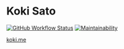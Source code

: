 # Koki Sato

[![GitHub Workflow Status](https://img.shields.io/github/actions/workflow/status/koki-develop/portfolio/release.yml?logo=github)](https://github.com/koki-develop/portfolio/actions/workflows/release.yml)
[![Maintainability](https://img.shields.io/codeclimate/maintainability/koki-develop/portfolio?style=flat&logo=codeclimate)](https://codeclimate.com/github/koki-develop/portfolio/maintainability)

[koki.me](https://koki.me)
